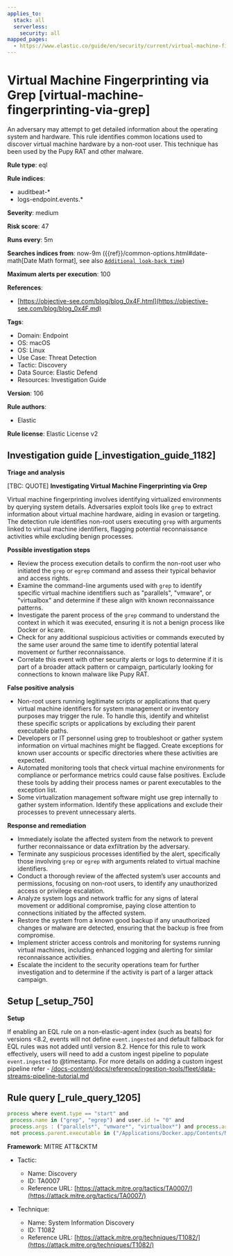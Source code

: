 ```yaml
---
applies_to:
  stack: all
  serverless:
    security: all
mapped_pages:
  - https://www.elastic.co/guide/en/security/current/virtual-machine-fingerprinting-via-grep.html
---
```


# Virtual Machine Fingerprinting via Grep [virtual-machine-fingerprinting-via-grep]

An adversary may attempt to get detailed information about the operating system and hardware. This rule identifies common locations used to discover virtual machine hardware by a non-root user. This technique has been used by the Pupy RAT and other malware.

**Rule type**: eql

**Rule indices**:

* auditbeat-*
* logs-endpoint.events.*

**Severity**: medium

**Risk score**: 47

**Runs every**: 5m

**Searches indices from**: now-9m ({{ref}}/common-options.html#date-math[Date Math format], see also [`Additional look-back time`](docs-content://solutions/security/detect-and-alert/create-detection-rule.md#rule-schedule))

**Maximum alerts per execution**: 100

**References**:

* [https://objective-see.com/blog/blog_0x4F.html](https://objective-see.com/blog/blog_0x4F.md)

**Tags**:

* Domain: Endpoint
* OS: macOS
* OS: Linux
* Use Case: Threat Detection
* Tactic: Discovery
* Data Source: Elastic Defend
* Resources: Investigation Guide

**Version**: 106

**Rule authors**:

* Elastic

**Rule license**: Elastic License v2

## Investigation guide [_investigation_guide_1182]

**Triage and analysis**

[TBC: QUOTE]
**Investigating Virtual Machine Fingerprinting via Grep**

Virtual machine fingerprinting involves identifying virtualized environments by querying system details. Adversaries exploit tools like `grep` to extract information about virtual machine hardware, aiding in evasion or targeting. The detection rule identifies non-root users executing `grep` with arguments linked to virtual machine identifiers, flagging potential reconnaissance activities while excluding benign processes.

**Possible investigation steps**

* Review the process execution details to confirm the non-root user who initiated the `grep` or `egrep` command and assess their typical behavior and access rights.
* Examine the command-line arguments used with `grep` to identify specific virtual machine identifiers such as "parallels", "vmware", or "virtualbox" and determine if these align with known reconnaissance patterns.
* Investigate the parent process of the `grep` command to understand the context in which it was executed, ensuring it is not a benign process like Docker or kcare.
* Check for any additional suspicious activities or commands executed by the same user around the same time to identify potential lateral movement or further reconnaissance.
* Correlate this event with other security alerts or logs to determine if it is part of a broader attack pattern or campaign, particularly looking for connections to known malware like Pupy RAT.

**False positive analysis**

* Non-root users running legitimate scripts or applications that query virtual machine identifiers for system management or inventory purposes may trigger the rule. To handle this, identify and whitelist these specific scripts or applications by excluding their parent executable paths.
* Developers or IT personnel using grep to troubleshoot or gather system information on virtual machines might be flagged. Create exceptions for known user accounts or specific directories where these activities are expected.
* Automated monitoring tools that check virtual machine environments for compliance or performance metrics could cause false positives. Exclude these tools by adding their process names or parent executables to the exception list.
* Some virtualization management software might use grep internally to gather system information. Identify these applications and exclude their processes to prevent unnecessary alerts.

**Response and remediation**

* Immediately isolate the affected system from the network to prevent further reconnaissance or data exfiltration by the adversary.
* Terminate any suspicious processes identified by the alert, specifically those involving `grep` or `egrep` with arguments related to virtual machine identifiers.
* Conduct a thorough review of the affected system’s user accounts and permissions, focusing on non-root users, to identify any unauthorized access or privilege escalation.
* Analyze system logs and network traffic for any signs of lateral movement or additional compromise, paying close attention to connections initiated by the affected system.
* Restore the system from a known good backup if any unauthorized changes or malware are detected, ensuring that the backup is free from compromise.
* Implement stricter access controls and monitoring for systems running virtual machines, including enhanced logging and alerting for similar reconnaissance activities.
* Escalate the incident to the security operations team for further investigation and to determine if the activity is part of a larger attack campaign.


## Setup [_setup_750]

**Setup**

If enabling an EQL rule on a non-elastic-agent index (such as beats) for versions <8.2, events will not define `event.ingested` and default fallback for EQL rules was not added until version 8.2. Hence for this rule to work effectively, users will need to add a custom ingest pipeline to populate `event.ingested` to @timestamp. For more details on adding a custom ingest pipeline refer - [/docs-content/docs/reference/ingestion-tools/fleet/data-streams-pipeline-tutorial.md](docs-content://reference/ingestion-tools/fleet/data-streams-pipeline-tutorial.md)


## Rule query [_rule_query_1205]

```js
process where event.type == "start" and
 process.name in ("grep", "egrep") and user.id != "0" and
 process.args : ("parallels*", "vmware*", "virtualbox*") and process.args : "Manufacturer*" and
 not process.parent.executable in ("/Applications/Docker.app/Contents/MacOS/Docker", "/usr/libexec/kcare/virt-what")
```

**Framework**: MITRE ATT&CKTM

* Tactic:

    * Name: Discovery
    * ID: TA0007
    * Reference URL: [https://attack.mitre.org/tactics/TA0007/](https://attack.mitre.org/tactics/TA0007/)

* Technique:

    * Name: System Information Discovery
    * ID: T1082
    * Reference URL: [https://attack.mitre.org/techniques/T1082/](https://attack.mitre.org/techniques/T1082/)



